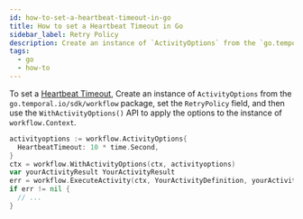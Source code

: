 ```yaml
---
id: how-to-set-a-heartbeat-timeout-in-go
title: How to set a Heartbeat Timeout in Go
sidebar_label: Retry Policy
description: Create an instance of `ActivityOptions` from the `go.temporal.io/sdk/workflow` package, set the `HeartbeatTimeout` field, and then use the `WithActivityOptions()` API to apply the options to the instance of `workflow.Context`.
tags:
  - go
  - how-to
---
```


To set a [Heartbeat Timeout](/concepts/what-is-a-heartbeat-timeout), Create an instance of `ActivityOptions` from the `go.temporal.io/sdk/workflow` package, set the `RetryPolicy` field, and then use the `WithActivityOptions()` API to apply the options to the instance of `workflow.Context`.

```go
activityoptions := workflow.ActivityOptions{
  HeartbeatTimeout: 10 * time.Second,
}
ctx = workflow.WithActivityOptions(ctx, activityoptions)
var yourActivityResult YourActivityResult
err = workflow.ExecuteActivity(ctx, YourActivityDefinition, yourActivityParam).Get(ctx, &yourActivityResult)
if err != nil {
  // ...
}
```
